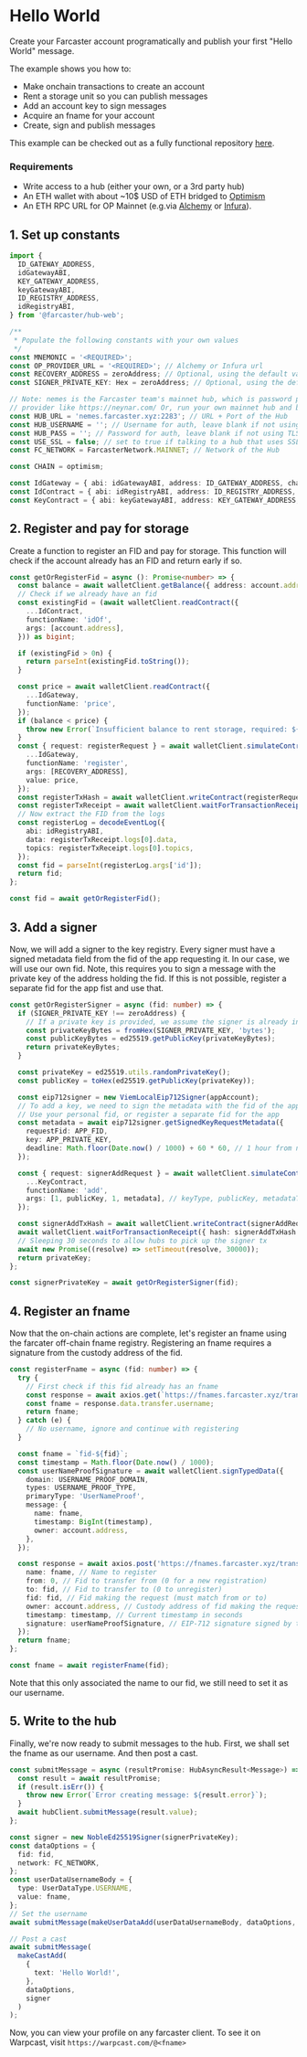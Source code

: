 # Hello World

Create your Farcaster account programatically and publish your first "Hello World" message.

The example shows you how to:

- Make onchain transactions to create an account
- Rent a storage unit so you can publish messages
- Add an account key to sign messages
- Acquire an fname for your account
- Create, sign and publish messages

This example can be checked out as a fully functional repository [here](https://github.com/farcasterxyz/hub-monorepo/tree/main/packages/hub-nodejs/examples/write-data).

### Requirements

- Write access to a hub (either your own, or a 3rd party hub)
- An ETH wallet with about ~10$ USD of ETH bridged to [Optimism](https://www.optimism.io/)
- An ETH RPC URL for OP Mainnet (e.g.via [Alchemy](https://www.alchemy.com/)
  or [Infura](https://www.infura.io/)).

## 1. Set up constants

```typescript
import {
  ID_GATEWAY_ADDRESS,
  idGatewayABI,
  KEY_GATEWAY_ADDRESS,
  keyGatewayABI,
  ID_REGISTRY_ADDRESS,
  idRegistryABI,
} from '@farcaster/hub-web';

/**
 * Populate the following constants with your own values
 */
const MNEMONIC = '<REQUIRED>';
const OP_PROVIDER_URL = '<REQUIRED>'; // Alchemy or Infura url
const RECOVERY_ADDRESS = zeroAddress; // Optional, using the default value means the account will not be recoverable later if the mnemonic is lost
const SIGNER_PRIVATE_KEY: Hex = zeroAddress; // Optional, using the default means a new signer will be created each time

// Note: nemes is the Farcaster team's mainnet hub, which is password protected to prevent abuse. Use a 3rd party hub
// provider like https://neynar.com/ Or, run your own mainnet hub and broadcast to it permissionlessly.
const HUB_URL = 'nemes.farcaster.xyz:2283'; // URL + Port of the Hub
const HUB_USERNAME = ''; // Username for auth, leave blank if not using TLS
const HUB_PASS = ''; // Password for auth, leave blank if not using TLS
const USE_SSL = false; // set to true if talking to a hub that uses SSL (3rd party hosted hubs or hubs that require auth)
const FC_NETWORK = FarcasterNetwork.MAINNET; // Network of the Hub

const CHAIN = optimism;

const IdGateway = { abi: idGatewayABI, address: ID_GATEWAY_ADDRESS, chain: CHAIN };
const IdContract = { abi: idRegistryABI, address: ID_REGISTRY_ADDRESS, chain: CHAIN };
const KeyContract = { abi: keyGatewayABI, address: KEY_GATEWAY_ADDRESS, chain: CHAIN };
```

## 2. Register and pay for storage

Create a function to register an FID and pay for storage. This function will check if the account already has an FID
and return early if so.

```typescript
const getOrRegisterFid = async (): Promise<number> => {
  const balance = await walletClient.getBalance({ address: account.address });
  // Check if we already have an fid
  const existingFid = (await walletClient.readContract({
    ...IdContract,
    functionName: 'idOf',
    args: [account.address],
  })) as bigint;

  if (existingFid > 0n) {
    return parseInt(existingFid.toString());
  }

  const price = await walletClient.readContract({
    ...IdGateway,
    functionName: 'price',
  });
  if (balance < price) {
    throw new Error(`Insufficient balance to rent storage, required: ${price}, balance: ${balance}`);
  }
  const { request: registerRequest } = await walletClient.simulateContract({
    ...IdGateway,
    functionName: 'register',
    args: [RECOVERY_ADDRESS],
    value: price,
  });
  const registerTxHash = await walletClient.writeContract(registerRequest);
  const registerTxReceipt = await walletClient.waitForTransactionReceipt({ hash: registerTxHash });
  // Now extract the FID from the logs
  const registerLog = decodeEventLog({
    abi: idRegistryABI,
    data: registerTxReceipt.logs[0].data,
    topics: registerTxReceipt.logs[0].topics,
  });
  const fid = parseInt(registerLog.args['id']);
  return fid;
};

const fid = await getOrRegisterFid();
```

## 3. Add a signer

Now, we will add a signer to the key registry. Every signer must have a signed metadata field from the fid of the app
requesting it.
In our case, we will use our own fid. Note, this requires you to sign a message with the private key of the address
holding the fid. If this is not possible, register a separate fid for the app fist and use that.

```typescript
const getOrRegisterSigner = async (fid: number) => {
  if (SIGNER_PRIVATE_KEY !== zeroAddress) {
    // If a private key is provided, we assume the signer is already in the key registry
    const privateKeyBytes = fromHex(SIGNER_PRIVATE_KEY, 'bytes');
    const publicKeyBytes = ed25519.getPublicKey(privateKeyBytes);
    return privateKeyBytes;
  }

  const privateKey = ed25519.utils.randomPrivateKey();
  const publicKey = toHex(ed25519.getPublicKey(privateKey));

  const eip712signer = new ViemLocalEip712Signer(appAccount);
  // To add a key, we need to sign the metadata with the fid of the app we're adding the key on behalf of
  // Use your personal fid, or register a separate fid for the app
  const metadata = await eip712signer.getSignedKeyRequestMetadata({
    requestFid: APP_FID,
    key: APP_PRIVATE_KEY,
    deadline: Math.floor(Date.now() / 1000) + 60 * 60, // 1 hour from now
  });

  const { request: signerAddRequest } = await walletClient.simulateContract({
    ...KeyContract,
    functionName: 'add',
    args: [1, publicKey, 1, metadata], // keyType, publicKey, metadataType, metadata
  });

  const signerAddTxHash = await walletClient.writeContract(signerAddRequest);
  await walletClient.waitForTransactionReceipt({ hash: signerAddTxHash });
  // Sleeping 30 seconds to allow hubs to pick up the signer tx
  await new Promise((resolve) => setTimeout(resolve, 30000));
  return privateKey;
};

const signerPrivateKey = await getOrRegisterSigner(fid);
```

## 4. Register an fname

Now that the on-chain actions are complete, let's register an fname using the farcater off-chain fname registry.
Registering an fname requires a signature from the custody address of the fid.

```typescript
const registerFname = async (fid: number) => {
  try {
    // First check if this fid already has an fname
    const response = await axios.get(`https://fnames.farcaster.xyz/transfers/current?fid=${fid}`);
    const fname = response.data.transfer.username;
    return fname;
  } catch (e) {
    // No username, ignore and continue with registering
  }

  const fname = `fid-${fid}`;
  const timestamp = Math.floor(Date.now() / 1000);
  const userNameProofSignature = await walletClient.signTypedData({
    domain: USERNAME_PROOF_DOMAIN,
    types: USERNAME_PROOF_TYPE,
    primaryType: 'UserNameProof',
    message: {
      name: fname,
      timestamp: BigInt(timestamp),
      owner: account.address,
    },
  });

  const response = await axios.post('https://fnames.farcaster.xyz/transfers', {
    name: fname, // Name to register
    from: 0, // Fid to transfer from (0 for a new registration)
    to: fid, // Fid to transfer to (0 to unregister)
    fid: fid, // Fid making the request (must match from or to)
    owner: account.address, // Custody address of fid making the request
    timestamp: timestamp, // Current timestamp in seconds
    signature: userNameProofSignature, // EIP-712 signature signed by the current custody address of the fid
  });
  return fname;
};

const fname = await registerFname(fid);
```

Note that this only associated the name to our fid, we still need to set it as our username.

## 5. Write to the hub

Finally, we're now ready to submit messages to the hub. First, we shall set the fname as our username. And then post a
cast.

```typescript
const submitMessage = async (resultPromise: HubAsyncResult<Message>) => {
  const result = await resultPromise;
  if (result.isErr()) {
    throw new Error(`Error creating message: ${result.error}`);
  }
  await hubClient.submitMessage(result.value);
};

const signer = new NobleEd25519Signer(signerPrivateKey);
const dataOptions = {
  fid: fid,
  network: FC_NETWORK,
};
const userDataUsernameBody = {
  type: UserDataType.USERNAME,
  value: fname,
};
// Set the username
await submitMessage(makeUserDataAdd(userDataUsernameBody, dataOptions, signer));

// Post a cast
await submitMessage(
  makeCastAdd(
    {
      text: 'Hello World!',
    },
    dataOptions,
    signer
  )
);
```

Now, you can view your profile on any farcaster client. To see it on Warpcast, visit `https://warpcast.com/@<fname>`
